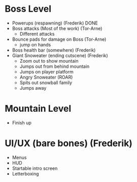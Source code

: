 # Boss Level
- Powerups (respawning) (Frederik) DONE
- Boss attacks (Most of the work) (Tor-Arne)
  - Different attacks
- Bounce pads for damage on Boss (Tor-Arne)
  - jump on hands
- Boss health bar (somewhere) (Frederik)
- Giant Snoweater (ending cutscene) (Frederik)
  - Zoom out to show mountain
  - Jumps out from behind mountain
  - Jumps on player platform
  - Angry Snoweater (ROAR)
  - Spits out snowball family
  - Jumps away
 
# Mountain Level
- Finish up

# UI/UX (bare bones) (Frederik)
- Menus
- HUD
- Startable intro screen
- Letterboxing
